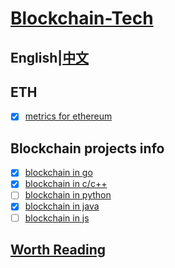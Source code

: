 # [Blockchain-Tech](https://futurever.github.io/blockchain-tech)

## English|[中文](README-zh.md)

## ETH

* [x] [metrics for ethereum](ethereum/go-ethereum-metrics.md)

## Blockchain projects info

* [x] [blockchain in go](projects/blockchain-in-go.md)
* [x] [blockchain in c/c++](projects/blockchain-in-c-and-c++.md)
* [ ] [blockchain in python](projects/blockchain-in-python.md)
* [x] [blockchain in java](projects/blockchain-in-java.md)
* [ ] [blockchain in js](projects/blockchain-in-js.md)

## [Worth Reading](blockchain-worth-reading.md)
